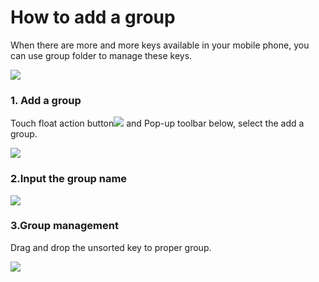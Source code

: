 # How to add a group
When there are more and more keys available in your mobile phone, you can use group folder to manage these keys.

![](https://initail.files.wordpress.com/2015/06/batterynotification.png)

### 1. Add a group

Touch float action button![](https://initail.files.wordpress.com/2015/06/floatbu.png) and Pop-up toolbar below, select the add a group.

![](https://initail.files.wordpress.com/2015/06/floatbutton.png)

### 2.Input the group name

![](https://initail.files.wordpress.com/2015/06/addgroup.png)

### 3.Group management
Drag and drop the unsorted key to proper group.

![](https://initail.files.wordpress.com/2015/06/group_unfold.png)